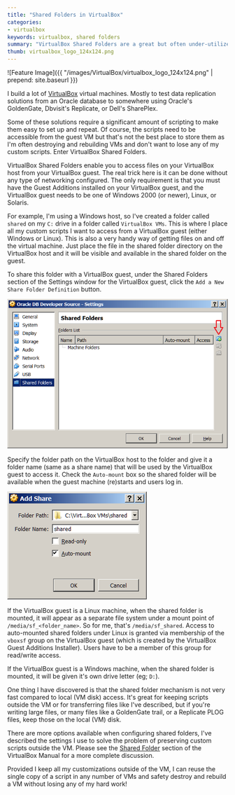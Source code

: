```yaml
---
title: "Shared Folders in VirtualBox"
categories:
- virtualbox
keywords: virtualbox, shared folders
summary: "VirtualBox Shared Folders are a great but often under-utilized feature. He's how I use it to make my virtual machines even better."
thumb: virtualbox_logo_124x124.png
---
```


![Feature Image]({{ "/images/VirtualBox/virtualbox_logo_124x124.png" | prepend: site.baseurl }})


I build a lot of [VirtualBox](https://www.virtualbox.org/) virtual machines. Mostly to test data replication solutions from an Oracle database to somewhere using Oracle's GoldenGate, Dbvisit's Replicate, or Dell's SharePlex.

Some of these solutions require a significant amount of scripting to make them easy to set up and repeat. Of course, the scripts need to be accessible from the guest VM but that's not the best place to store them as I'm often destroying and rebuilding VMs  and don't want to lose any of my custom scripts. Enter VirtualBox Shared Folders.

VirtualBox Shared Folders enable you to access files on your VirtualBox host from your VirtualBox guest. The real trick here is it can be done without any type of networking configured. The only requirement is that you must have the Guest Additions installed on your VirtualBox guest, and the VirtualBox guest needs to be one of Windows 2000 (or newer), Linux, or Solaris.

For example, I'm using a Windows host, so I've created a folder called `shared` on my `C:` drive in a folder called `VirtualBox VMs`. This is where I place all my custom scripts I want to access from a VirtualBox guest (either Windows or Linux). This is also a very handy way of getting files on and off the virtual machine. Just place the file in the shared folder directory on the VirtualBox host and it will be visible and available in the shared folder on the guest.

To share this folder with a VirtualBox guest, under the Shared Folders section of the Settings window for the VirtualBox guest, click the `Add a New Share Folder Definition` button.

![Shared Folder Settings](/images/VirtualBox/Shared_Folders_Settings.png)

Specify the folder path on the VirtualBox host to the folder and give it a folder name (same as a share name) that will be used by the VirtualBox guest to access it.
Check the `Auto-mount` box so the shared folder will be available when the guest machine (re)starts and users log in.

![Shared Folder Settings](/images/VirtualBox/Shared_Folders_Add_Share.png)

If the VirtualBox guest is a Linux machine, when the shared folder is mounted, it will appear as a separate file system under a mount point of `/media/sf_<folder_name>`. So for me, that's `/media/sf_shared`. Access to auto-mounted shared folders under Linux is granted via membership of the `vboxsf` group on the VirtualBox guest (which is created by the VirtualBox Guest Additions Installer). Users have to be a member of this group for read/write access.
 
If the VirtualBox guest is a Windows machine, when the shared folder is mounted, it will be given it's own drive letter (eg; `D:`).

One thing I have discovered is that the shared folder mechanism is not very fast compared to local (VM disk) access. It's great for keeping scripts outside the VM or for transferring files like I've described, but if you're writing large files, or many files like a GoldenGate trail, or a Replicate PLOG files, keep those on the local (VM) disk.

There are more options available when configuring shared folders, I've described the settings I use to solve the problem of preserving custom scripts outside the VM. Please see the [Shared Folder](https://www.virtualbox.org/manual/ch04.html#sharedfolders) section of the VirtualBox Manual for a more complete discussion.

Provided I keep all my customizations outside of the VM, I can reuse the single copy of a script in any number of VMs and safety destroy and rebuild a VM without losing any of my hard work!
